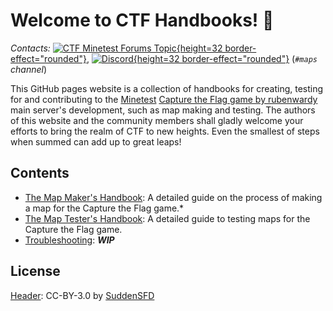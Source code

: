 # Welcome to CTF Handbooks! 👋

*Contacts:* [![CTF Minetest Forums Topic](minetestforumlogo.png){height=32 border-effect="rounded"}](https://forum.minetest.net/viewtopic.php?f=10&t=13157), [![Discord](discordlogo.svg){height=32 border-effect="rounded"}](https://discord.gg/vcZTRPX) (*`#maps` channel*)

This GitHub pages website is a collection of handbooks for creating, testing for and contributing to the [Minetest](https://github.com/minetest/minetest) [Capture the Flag game by rubenwardy](https://github.com/MT-CTF) main server's development, such as map making and testing. The authors of this website and the community members shall gladly welcome your efforts to bring the realm of CTF to new heights. Even the smallest of steps when summed can add up to great leaps!

## Contents
- [The Map Maker's Handbook](The-Map-Maker-s-Handbook.md): A detailed guide on the process of making a map for the Capture the Flag game.*
- [The Map Tester's Handbook](The-Map-Tester-s-Handbook.md): A detailed guide to testing maps for the Capture the Flag game.
- [Troubleshooting](Troubleshooting.md): ***WIP***

## License
[Header](https://github.com/CTF-handbooks/ctf-handbooks.github.io/blob/main/images/header.png): CC-BY-3.0 by [SuddenSFD](https://github.com/SuddenSFD)
